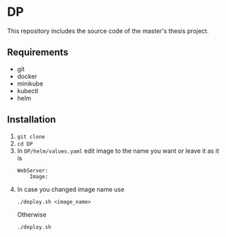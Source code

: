 # DP

This repository includes the source code of the master's thesis project.


## Requirements
- git
- docker
- minikube
- kubectl
- helm

## Installation
1) `git clone`
2) `cd DP`
3) In `DP/helm/values.yaml` edit image to the name you want or leave it as it is
	```
	WebServer:
		Image:
	```
4) In case you changed image name use 
	```
	./deploy.sh <image_name>
	```
	Otherwise 
	```
	./deploy.sh
	```
